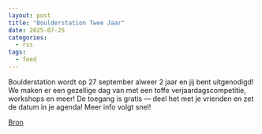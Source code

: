 ```yaml
---
layout: post
title: "Boulderstation Twee Jaar"
date: 2025-07-25
categories: 
  - rss
tags: 
  - feed
---
```


<p>Boulderstation wordt op 27 september alweer 2 jaar en jij bent uitgenodigd! We maken er een gezellige dag van met een toffe verjaardagscompetitie, workshops en meer! De toegang is gratis &mdash; deel het met je vrienden en zet de datum in je agenda! Meer info volgt snel!</p>
<p><a href="https://www.klimkalender.nl/comp/boulderstation-twee-jaar/" rel="noopener noreferrer" target="_blank">Bron</a></p>
